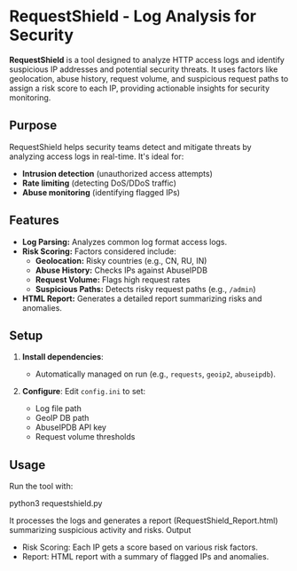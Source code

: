 # RequestShield - Log Analysis for Security

**RequestShield** is a tool designed to analyze HTTP access logs and identify suspicious IP addresses and potential security threats. It uses factors like geolocation, abuse history, request volume, and suspicious request paths to assign a risk score to each IP, providing actionable insights for security monitoring.

## Purpose

RequestShield helps security teams detect and mitigate threats by analyzing access logs in real-time. It's ideal for:
- **Intrusion detection** (unauthorized access attempts)
- **Rate limiting** (detecting DoS/DDoS traffic)
- **Abuse monitoring** (identifying flagged IPs)

## Features
- **Log Parsing:** Analyzes common log format access logs.
- **Risk Scoring:** Factors considered include:
  - **Geolocation:** Risky countries (e.g., CN, RU, IN)
  - **Abuse History:** Checks IPs against AbuseIPDB
  - **Request Volume:** Flags high request rates
  - **Suspicious Paths:** Detects risky request paths (e.g., `/admin`)
- **HTML Report:** Generates a detailed report summarizing risks and anomalies.

## Setup

1. **Install dependencies**: 
   - Automatically managed on run (e.g., `requests`, `geoip2`, `abuseipdb`).
   
2. **Configure**: Edit `config.ini` to set:
   - Log file path
   - GeoIP DB path
   - AbuseIPDB API key
   - Request volume thresholds
## Usage

Run the tool with:

python3 requestshield.py

It processes the logs and generates a report (RequestShield_Report.html) summarizing suspicious activity and risks.
Output

- Risk Scoring: Each IP gets a score based on various risk factors.
- Report: HTML report with a summary of flagged IPs and anomalies.
